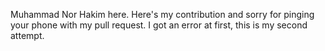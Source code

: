 Muhammad Nor Hakim here. Here's my contribution and sorry for pinging your phone with my pull request. I got an error at first, this is my second attempt.